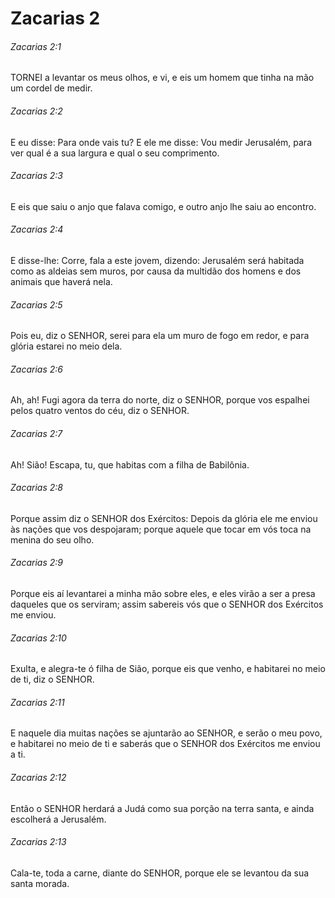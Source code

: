 # Zacarias 2

###### Zacarias 2:1

TORNEI a levantar os meus olhos, e vi, e eis um homem que tinha na mão um cordel de medir.

###### Zacarias 2:2

E eu disse: Para onde vais tu? E ele me disse: Vou medir Jerusalém, para ver qual é a sua largura e qual o seu comprimento.

###### Zacarias 2:3

E eis que saiu o anjo que falava comigo, e outro anjo lhe saiu ao encontro.

###### Zacarias 2:4

E disse-lhe: Corre, fala a este jovem, dizendo: Jerusalém será habitada como as aldeias sem muros, por causa da multidão dos homens e dos animais que haverá nela.

###### Zacarias 2:5

Pois eu, diz o SENHOR, serei para ela um muro de fogo em redor, e para glória estarei no meio dela.

###### Zacarias 2:6

Ah, ah! Fugi agora da terra do norte, diz o SENHOR, porque vos espalhei pelos quatro ventos do céu, diz o SENHOR.

###### Zacarias 2:7

Ah! Sião! Escapa, tu, que habitas com a filha de Babilônia.

###### Zacarias 2:8

Porque assim diz o SENHOR dos Exércitos: Depois da glória ele me enviou às nações que vos despojaram; porque aquele que tocar em vós toca na menina do seu olho.

###### Zacarias 2:9

Porque eis aí levantarei a minha mão sobre eles, e eles virão a ser a presa daqueles que os serviram; assim sabereis vós que o SENHOR dos Exércitos me enviou.

###### Zacarias 2:10

Exulta, e alegra-te ó filha de Sião, porque eis que venho, e habitarei no meio de ti, diz o SENHOR.

###### Zacarias 2:11

E naquele dia muitas nações se ajuntarão ao SENHOR, e serão o meu povo, e habitarei no meio de ti e saberás que o SENHOR dos Exércitos me enviou a ti.

###### Zacarias 2:12

Então o SENHOR herdará a Judá como sua porção na terra santa, e ainda escolherá a Jerusalém.

###### Zacarias 2:13

Cala-te, toda a carne, diante do SENHOR, porque ele se levantou da sua santa morada.


